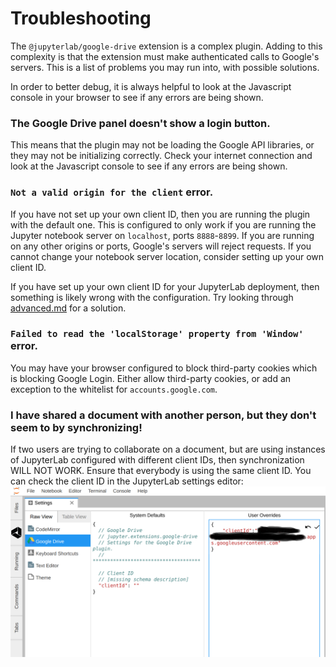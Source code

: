 # Troubleshooting

The `@jupyterlab/google-drive` extension is a complex plugin.
Adding to this complexity is that the extension must make authenticated calls to Google's servers.
This is a list of problems you may run into, with possible solutions.

In order to better debug, it is always helpful to look at the Javascript console
in your browser to see if any errors are being shown.

### The Google Drive panel doesn't show a login button.

This means that the plugin may not be loading the Google API libraries,
or they may not be initializing correctly.
Check your internet connection and look at the Javascript console
to see if any errors are being shown.

### `Not a valid origin for the client` error.

If you have not set up your own client ID, then you are running the plugin
with the default one. This is configured to only work if you are running the
Jupyter notebook server on `localhost`, ports `8888`-`8899`.
If you are running on any other origins or ports, Google's servers will reject requests.
If you cannot change your notebook server location, consider setting up your own client ID.

If you have set up your own client ID for your JupyterLab deployment,
then something is likely wrong with the configuration.
Try looking through [advanced.md](./advanced.md) for a solution.

### `Failed to read the 'localStorage' property from 'Window'` error.

You may have your browser configured to block third-party cookies which is blocking Google Login.
Either allow third-party cookies, or add an exception to the whitelist for `accounts.google.com`.

### I have shared a document with another person, but they don't seem to by synchronizing!

If two users are trying to collaborate on a document, but are using instances of JupyterLab
configured with different client IDs, then synchronization WILL NOT WORK.
Ensure that everybody is using the same client ID.
You can check the client ID in the JupyterLab settings editor:
![Client ID](images/clientid.png)
